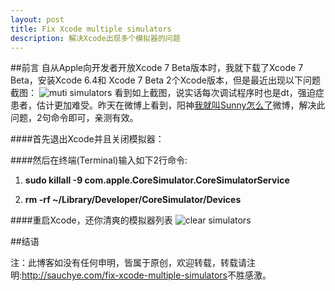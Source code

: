 ```yaml
---
layout: post
title: Fix Xcode multiple simulators
description: 解决Xcode出现多个模拟器的问题
---
```

##前言
自从Apple向开发者开放Xcode 7 Beta版本时，我就下载了Xcode 7 Beta，安装Xcode 6.4和 Xcode 7 Beta 2个Xcode版本，但是最近出现以下问题截图：
![muti simulators](http://sauchye.com/images/xcode_tips/multi_simulators.png)
看到如上截图，说实话每次调试程序时也是dt，强迫症患者，估计更加难受。昨天在微博上看到，阳神<a href="http://weibo.com/p/1005051364395395/home?from=page_100505&mod=TAB#place">我就叫Sunny怎么了</a>微博，解决此问题，2句命令即可，亲测有效。

####首先退出Xcode并且关闭模拟器：</br>

####然后在终端(Terminal)输入如下2行命令:

1. **sudo killall -9 com.apple.CoreSimulator.CoreSimulatorService**

2. **rm -rf ~/Library/Developer/CoreSimulator/Devices**

####重启Xcode，还你清爽的模拟器列表
![clear simulators](http://sauchye.com/images/xcode_tips/clear.png)




##结语

注：此博客如没有任何申明，皆属于原创，欢迎转载，转载请注明:<a href="http://sauchye.com/fix-xcode-multiple-simulators/">http://sauchye.com/fix-xcode-multiple-simulators</a>不胜感激。



